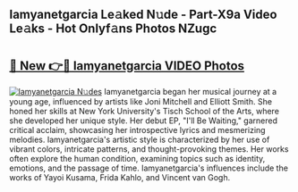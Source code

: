 ## Iamyanetgarcia Le𝚊ked N𝚞de - Part-X9a Video Le𝚊ks - Hot Onlyf𝚊ns Photos NZugc

# <h2><a href="http://ab12836.deff.icu/?id=Iamyanetgarcia">🔗 New 👉🔴 Iamyanetgarcia VIDEO Photos</a></h2>

[![Iamyanetgarcia N𝚞des](https://i.imgur.com/rIISA9y.gif)](http://ab12836.deff.icu/?id=Iamyanetgarcia)
Iamyanetgarcia began her musical journey at a young age, influenced by artists like Joni Mitchell and Elliott Smith. She honed her skills at New York University's Tisch School of the Arts, where she developed her unique style. Her debut EP, "I'll Be Waiting," garnered critical acclaim, showcasing her introspective lyrics and mesmerizing melodies. Iamyanetgarcia's artistic style is characterized by her use of vibrant colors, intricate patterns, and thought-provoking themes. Her works often explore the human condition, examining topics such as identity, emotions, and the passage of time. Iamyanetgarcia's influences include the works of Yayoi Kusama, Frida Kahlo, and Vincent van Gogh.
